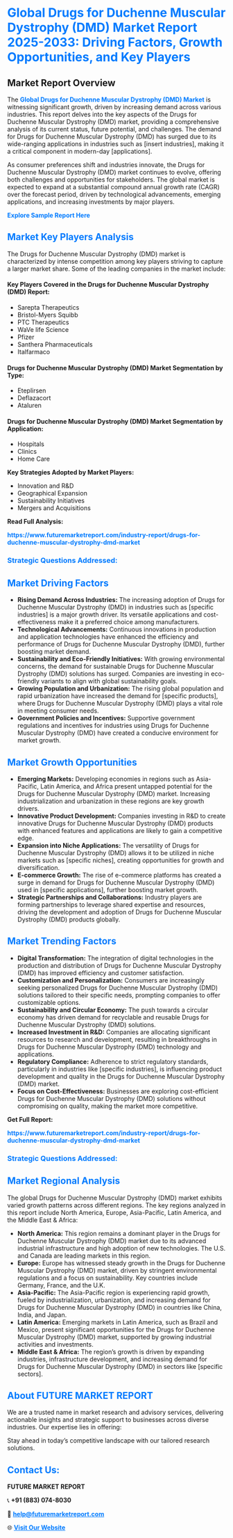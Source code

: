 <h1 style="color: #007BFF;">Global Drugs for Duchenne Muscular Dystrophy (DMD) Market Report 2025-2033: Driving Factors, Growth Opportunities, and Key Players</h1>

<section id="overview">
<h2>Market Report Overview</h2>
<p>The <a href="https://www.futuremarketreport.com/industry-report/drugs-for-duchenne-muscular-dystrophy-dmd-market" style="color: #007BFF; text-decoration: none;"><strong>Global Drugs for Duchenne Muscular Dystrophy (DMD) Market</strong></a> is witnessing significant growth, driven by increasing demand across various industries. This report delves into the key aspects of the Drugs for Duchenne Muscular Dystrophy (DMD) market, providing a comprehensive analysis of its current status, future potential, and challenges. The demand for Drugs for Duchenne Muscular Dystrophy (DMD) has surged due to its wide-ranging applications in industries such as [insert industries], making it a critical component in modern-day [applications].</p>
<p>As consumer preferences shift and industries innovate, the Drugs for Duchenne Muscular Dystrophy (DMD) market continues to evolve, offering both challenges and opportunities for stakeholders. The global market is expected to expand at a substantial compound annual growth rate (CAGR) over the forecast period, driven by technological advancements, emerging applications, and increasing investments by major players.</p>
</section>

<section id="overview">
<p><a href="https://www.futuremarketreport.com/request-sample/reportId=77661" style="color: #007BFF; text-decoration: none;"><strong>Explore Sample Report Here</strong></a></p>
</section>

<section id="key-players">
<h2 style="color: #007BFF;">Market Key Players Analysis</h2>
<p>The Drugs for Duchenne Muscular Dystrophy (DMD) market is characterized by intense competition among key players striving to capture a larger market share. Some of the leading companies in the market include:</p>
<h4>Key Players Covered in the Drugs for Duchenne Muscular Dystrophy (DMD) Report:</h4>
<ul><li>Sarepta Therapeutics</li><li>Bristol-Myers Squibb</li><li>PTC Therapeutics</li><li>WaVe life Science</li><li>Pfizer</li><li>Santhera Pharmaceuticals</li><li>Italfarmaco</li></ul>
<h4>Drugs for Duchenne Muscular Dystrophy (DMD) Market Segmentation by Type:</h4>
<ul><li>Eteplirsen</li><li>Deflazacort</li><li>Ataluren</li></ul>

<h4>Drugs for Duchenne Muscular Dystrophy (DMD) Market Segmentation by Application:</h4>
<ul><li>Hospitals</li><li>Clinics</li><li>Home Care</li></ul>
<p><strong>Key Strategies Adopted by Market Players:</strong></p>
<ul>
<li>Innovation and R&D</li>
<li>Geographical Expansion</li>
<li>Sustainability Initiatives</li>
<li>Mergers and Acquisitions</li>
</ul>
</section>

<section>
<p><strong>Read Full Analysis: </strong></p><a href="https://www.futuremarketreport.com/industry-report/drugs-for-duchenne-muscular-dystrophy-dmd-market" style="color: #007BFF; text-decoration: none;"><strong>https://www.futuremarketreport.com/industry-report/drugs-for-duchenne-muscular-dystrophy-dmd-market</strong></a>
<h3 style="color: #007BFF;">Strategic Questions Addressed:</h3>
</section>

<section id="driving-factors">
<h2 style="color: #007BFF;">Market Driving Factors</h2>
<ul>
<li><strong>Rising Demand Across Industries:</strong> The increasing adoption of Drugs for Duchenne Muscular Dystrophy (DMD) in industries such as [specific industries] is a major growth driver. Its versatile applications and cost-effectiveness make it a preferred choice among manufacturers.</li>
<li><strong>Technological Advancements:</strong> Continuous innovations in production and application technologies have enhanced the efficiency and performance of Drugs for Duchenne Muscular Dystrophy (DMD), further boosting market demand.</li>
<li><strong>Sustainability and Eco-Friendly Initiatives:</strong> With growing environmental concerns, the demand for sustainable Drugs for Duchenne Muscular Dystrophy (DMD) solutions has surged. Companies are investing in eco-friendly variants to align with global sustainability goals.</li>
<li><strong>Growing Population and Urbanization:</strong> The rising global population and rapid urbanization have increased the demand for [specific products], where Drugs for Duchenne Muscular Dystrophy (DMD) plays a vital role in meeting consumer needs.</li>
<li><strong>Government Policies and Incentives:</strong> Supportive government regulations and incentives for industries using Drugs for Duchenne Muscular Dystrophy (DMD) have created a conducive environment for market growth.</li>
</ul>
</section>

<section id="growth-opportunities">
<h2 style="color: #007BFF;">Market Growth Opportunities</h2>
<ul>
<li><strong>Emerging Markets:</strong> Developing economies in regions such as Asia-Pacific, Latin America, and Africa present untapped potential for the Drugs for Duchenne Muscular Dystrophy (DMD) market. Increasing industrialization and urbanization in these regions are key growth drivers.</li>
<li><strong>Innovative Product Development:</strong> Companies investing in R&D to create innovative Drugs for Duchenne Muscular Dystrophy (DMD) products with enhanced features and applications are likely to gain a competitive edge.</li>
<li><strong>Expansion into Niche Applications:</strong> The versatility of Drugs for Duchenne Muscular Dystrophy (DMD) allows it to be utilized in niche markets such as [specific niches], creating opportunities for growth and diversification.</li>
<li><strong>E-commerce Growth:</strong> The rise of e-commerce platforms has created a surge in demand for Drugs for Duchenne Muscular Dystrophy (DMD) used in [specific applications], further boosting market growth.</li>
<li><strong>Strategic Partnerships and Collaborations:</strong> Industry players are forming partnerships to leverage shared expertise and resources, driving the development and adoption of Drugs for Duchenne Muscular Dystrophy (DMD) products globally.</li>
</ul>
</section>

<section id="trending-factors">
<h2 style="color: #007BFF;">Market Trending Factors</h2>
<ul>
<li><strong>Digital Transformation:</strong> The integration of digital technologies in the production and distribution of Drugs for Duchenne Muscular Dystrophy (DMD) has improved efficiency and customer satisfaction.</li>
<li><strong>Customization and Personalization:</strong> Consumers are increasingly seeking personalized Drugs for Duchenne Muscular Dystrophy (DMD) solutions tailored to their specific needs, prompting companies to offer customizable options.</li>
<li><strong>Sustainability and Circular Economy:</strong> The push towards a circular economy has driven demand for recyclable and reusable Drugs for Duchenne Muscular Dystrophy (DMD) solutions.</li>
<li><strong>Increased Investment in R&D:</strong> Companies are allocating significant resources to research and development, resulting in breakthroughs in Drugs for Duchenne Muscular Dystrophy (DMD) technology and applications.</li>
<li><strong>Regulatory Compliance:</strong> Adherence to strict regulatory standards, particularly in industries like [specific industries], is influencing product development and quality in the Drugs for Duchenne Muscular Dystrophy (DMD) market.</li>
<li><strong>Focus on Cost-Effectiveness:</strong> Businesses are exploring cost-efficient Drugs for Duchenne Muscular Dystrophy (DMD) solutions without compromising on quality, making the market more competitive.</li>
</ul>
</section>

<section>
<p><strong>Get Full Report: </strong></p><a href="https://www.futuremarketreport.com/industry-report/drugs-for-duchenne-muscular-dystrophy-dmd-market" style="color: #007BFF; text-decoration: none;"><strong>https://www.futuremarketreport.com/industry-report/drugs-for-duchenne-muscular-dystrophy-dmd-market</strong></a>
<h3 style="color: #007BFF;">Strategic Questions Addressed:</h3>
</section>


<section id="regional-analysis">
<h2 style="color: #007BFF;">Market Regional Analysis</h2>
<p>The global Drugs for Duchenne Muscular Dystrophy (DMD) market exhibits varied growth patterns across different regions. The key regions analyzed in this report include North America, Europe, Asia-Pacific, Latin America, and the Middle East & Africa:</p>
<ul>
<li><strong>North America:</strong> This region remains a dominant player in the Drugs for Duchenne Muscular Dystrophy (DMD) market due to its advanced industrial infrastructure and high adoption of new technologies. The U.S. and Canada are leading markets in this region.</li>
<li><strong>Europe:</strong> Europe has witnessed steady growth in the Drugs for Duchenne Muscular Dystrophy (DMD) market, driven by stringent environmental regulations and a focus on sustainability. Key countries include Germany, France, and the U.K.</li>
<li><strong>Asia-Pacific:</strong> The Asia-Pacific region is experiencing rapid growth, fueled by industrialization, urbanization, and increasing demand for Drugs for Duchenne Muscular Dystrophy (DMD) in countries like China, India, and Japan.</li>
<li><strong>Latin America:</strong> Emerging markets in Latin America, such as Brazil and Mexico, present significant opportunities for the Drugs for Duchenne Muscular Dystrophy (DMD) market, supported by growing industrial activities and investments.</li>
<li><strong>Middle East & Africa:</strong> The region’s growth is driven by expanding industries, infrastructure development, and increasing demand for Drugs for Duchenne Muscular Dystrophy (DMD) in sectors like [specific sectors].</li>
</ul>
</section>

<footer>
<h2 style="color: #007BFF;">About FUTURE MARKET REPORT</h2>
<p>We are a trusted name in market research and advisory services, delivering actionable insights and strategic support to businesses across diverse industries. Our expertise lies in offering:</p>

<p>Stay ahead in today’s competitive landscape with our tailored research solutions.</p>

<h2 style="color: #007BFF;">Contact Us:</h2>
<p><strong>FUTURE MARKET REPORT</strong></p>
<p>📞 <strong>+91 (883) 074-8030</strong></p>
<p>📧 <strong><a href="mailto:help@futuremarketreport.com" style="color: #007BFF;">help@futuremarketreport.com</a></strong></p>
<p>🌐 <strong><a href="https://www.futuremarketreport.com/" style="color: #007BFF;">Visit Our Website</a></strong></p>
</footer>